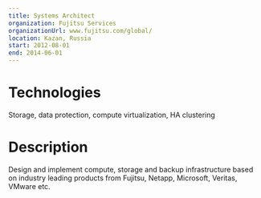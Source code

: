 ```yaml
---
title: Systems Architect
organization: Fujitsu Services
organizationUrl: www.fujitsu.com/global/ 
location: Kazan, Russia
start: 2012-08-01
end: 2014-06-01
---
```


# Technologies
Storage, data protection, compute virtualization, HA clustering

# Description
Design and implement compute, storage and backup infrastructure based on industry leading products from Fujitsu, Netapp, Microsoft, Veritas, VMware etc.